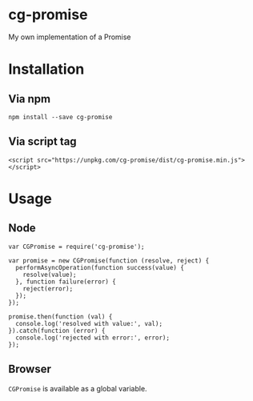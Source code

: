 # cg-promise
My own implementation of a Promise
# Installation
## Via npm
```
npm install --save cg-promise
```
## Via script tag
```
<script src="https://unpkg.com/cg-promise/dist/cg-promise.min.js"></script>
```
# Usage
## Node
```
var CGPromise = require('cg-promise');

var promise = new CGPromise(function (resolve, reject) {
  performAsyncOperation(function success(value) {
    resolve(value);
  }, function failure(error) {
    reject(error);
  });
});

promise.then(function (val) {
  console.log('resolved with value:', val);
}).catch(function (error) {
  console.log('rejected with error:', error);
});
```
## Browser
`CGPromise` is available as a global variable.
